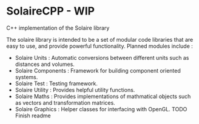 # SolaireCPP - WIP
C++ implementation of the Solaire library

The solaire library is intended to be a set of modular code libraries that are easy to use, and provide powerful functionality.
Planned modules include :
 - Solaire Units		: Automatic conversions between different units such as distances and volumes.
 - Solaire Components	: Framework for building component oriented systems.
 - Solaire Test			: Testing framework.
 - Solaire Utility		: Provides helpful utility functions.
 - Solaire Maths		: Provides implementations of mathmatical objects such as vectors and transformation matrices.
 - Solaire Graphics		: Helper classes for interfacing with OpenGL.
TODO Finish readme
